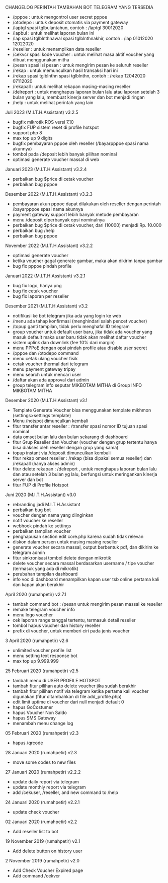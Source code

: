 CHANGELOG
PERINTAH TAMBAHAN BOT TELEGRAM YANG TERSEDIA
- /pppoe : untuk mengontrol user secret pppoe
- /otodepo : untuk deposit otomatis via payment gateway
- /laptgl spasi tglbulantahun, contoh : /laptgl 30012020
- /lapbul : untuk melihat laporan bulan ini
- /lap spasi tglblnthnawal spasi tglblnthnakhir, contoh : /lap 01012020 12022020
- /reseller : untuk menampilkan data reseller
- /cekvcr spasi kode voucher : untuk melihat masa aktif voucher yang dibuat menggunakan mitha
- /pesan spasi isi pesan : untuk mengirim pesan ke seluruh reseller
- /rekap : untuk memunculkan hasil transaksi hari ini
- /rekap spasi tglblnthn spasi tglblnthn, contoh : /rekap 12042020 07112020
- /rekapall : untuk melihat rekapan masing-masing reseller
- /delreport : untuk menghapus laporan bulan lalu atau laporan setelah 3 bulan yang lalu, membuat kinerja server dan bot menjadi ringan
- /help : untuk melihat perintah yang lain

Juli 2023 (M.I.T.H.Assistant) v3.2.5
- bugfix mikrotik ROS versi 7.10
- bugfix FUP sistem reset di profile hotspot
- support php 8
- max top up 9 digits
- bugfix pembayaran pppoe oleh reseller (/bayarpppoe spasi nama akunnya)
- tombol pada /deposit lebih banyak pilihan nominal
- optimasi generate voucher massal di web

Januari 2023 (M.I.T.H.Assistant) v3.2.4
- perbaikan bug $price di cetak voucher
- perbaikan bug pppoe

Desember 2022 (M.I.T.H.Assistant) v3.2.3
- pembayaran akun pppoe dapat dilakukan oleh reseller dengan perintah /bayarpppoe spasi nama akunnya
- payment gateway support lebih banyak metode pembayaran
- menu /deposit diperbanyak opsi nominalnya
- perbaikan bug $price di cetak voucher, dari (10000) menjadi Rp. 10.000
- perbaikan bug /help
- perbaikan bug pppoe

November 2022 (M.I.T.H.Assistant) v3.2.2
- optimasi generate voucher
- ketika voucher gagal generate gambar, maka akan dikirim tanpa gambar
- bug fix pppoe pindah profile

Januari 2022 (M.I.T.H.Assistant) v3.2.1
- bug fix logo, hanya png
- bug fix cetak voucher
- bug fix laporan per reseller

Desember 2021 (M.I.T.H.Assistant) v3.2
- notifikasi ke bot telegram jika ada yang login ke web
- /menu ada tahap konfirmasi (menghindari salah pencet voucher)
- /topup ganti tampilan, tidak perlu menghafal ID telegram
- group voucher untuk default user baru, jika tidak ada voucher yang masuk default maka user baru tidak akan melihat daftar voucher
- sistem uplink dan downlink (fee 10% dari margin)
- menu PPPoE dengan opsi pindah profile atau disable user secret
- /pppoe dan /otodepo command
- menu cetak ulang voucher fisik
- cetak voucher thermal dari telegram
- menu payment gateway tripay
- menu search untuk mencari user
- /daftar akan ada approval dari admin
- group telegram info seputar MIKBOTAM MITHA di Group INFO MIKBOTAM MITHA

Desember 2020 (M.I.T.H.Assistant) v3.1
- Template Generate Voucher bisa menggunakan template mikhmon (settings>settings template)
- Menu /hotspot dimunculkan kembali
- fitur transfer antar reseller : /transfer spasi nomor ID tujuan spasi nominal
- data omset bulan lalu dan bulan sekarang di dashboard
- fitur Grup Reseller dan Voucher (voucher dengan grup tertentu hanya bisa diakses oleh reseller dengan grup yang sama)
- topup instant via /deposit dimunculkan kembali
- fitur rekap omset reseller : /rekap (bisa dipakai semua reseller) dan /rekapall (hanya akses admin)
- fitur delete rekapan : /delreport , untuk menghapus laporan bulan lalu dan atau setelah 3 bulan yg lalu, berfungsi untuk meringankan kinerja server dan bot
- fitur FUP di Profile Hotspot

Juni 2020 (M.I.T.H.Assistant) v3.0
- rebranding jadi M.I.T.H.Assistant
- perbaikan bug bot
- voucher dengan nama yang diinginkan
- notif voucher ke reseller
- webhook pindah ke settings
- perbaikan tampilan voucher
- penghapusan section edit core.php karena sudah tidak relevan
- diskon dalam persen untuk masing masing reseller
- generate voucher secara massal, output berbentuk pdf, dan dikirim ke telegram admin
- fitur sinkronisasi tombol delete dengan mikrotik
- delete voucher secara massal berdasarkan username / tipe voucher (termasuk yang ada di mikrotik)
- perubahan tampilan dashboard
- info voc di dashboard menampilkan kapan user tsb online pertama kali dan kapan akan berakhir

April 2020 (rumahpetir) v2.7.1
- tambah command bot : /pesan untuk mengirim pesan massal ke reseller
- remake telegram voucher info
- menu logo voucher
- cek laporan range tanggal tertentu, termasuk detail reseller
- tombol hapus voucher dan history reseller
- prefix di voucher, untuk memberi ciri pada jenis voucher

3 April 2020 (rumahpetir) v2.6
- unlimited voucher profile list
- menu setting text response bot
- max top up 9.999.999

25 Februari 2020 (rumahpetir) v2.5
- tambah menu di USER PROFILE HOTSPOT
- tambah fitur pilihan auto delete voucher jika sudah berakhir
- tambah fitur pilihan notif via telegram ketika pertama kali voucher digunakan
(fitur ditambahkan di file add_profile.php)
- edit limit uptime di voucher dari null menjadi default 0
- hapus GoCostumer
- hapus Voucher Non Saldo
- hapus SMS Gateway
- menambah menu change log

05 Februari 2020 (rumahpetir) v2.3
- hapus /qrcode

28 Januari 2020 (rumahpetir) v2.3
- move some codes to new files

27 Januari 2020 (rumahpetir) v2.2.2
- update daily report via telegram
- update monthly report via telegram
- add /cekuser, /reseller, and new command to /help

24 Januari 2020 (rumahpetir) v2.2.1
- update check voucher

02 Januari 2020 (rumahpetir) v2.2
- Add reseller list to bot

19 November 2019 (rumahpetir) v2.1
- Add delete button on history user

2 November 2019 (rumahpetir) v2.0
- Add Check Voucher Expired page
- Add command /cekvcr
